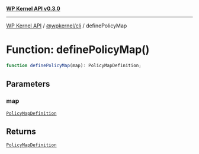 [**WP Kernel API v0.3.0**](../../../README.md)

---

[WP Kernel API](../../../README.md) / [@wpkernel/cli](../README.md) / definePolicyMap

# Function: definePolicyMap()

```ts
function definePolicyMap(map): PolicyMapDefinition;
```

## Parameters

### map

[`PolicyMapDefinition`](../type-aliases/PolicyMapDefinition.md)

## Returns

[`PolicyMapDefinition`](../type-aliases/PolicyMapDefinition.md)

